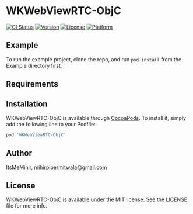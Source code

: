 # WKWebViewRTC-ObjC

[![CI Status](https://img.shields.io/travis/ItsMeMihir/WKWebViewRTC-ObjC.svg?style=flat)](https://travis-ci.org/ItsMeMihir/WKWebViewRTC-ObjC)
[![Version](https://img.shields.io/cocoapods/v/WKWebViewRTC-ObjC.svg?style=flat)](https://cocoapods.org/pods/WKWebViewRTC-ObjC)
[![License](https://img.shields.io/cocoapods/l/WKWebViewRTC-ObjC.svg?style=flat)](https://cocoapods.org/pods/WKWebViewRTC-ObjC)
[![Platform](https://img.shields.io/cocoapods/p/WKWebViewRTC-ObjC.svg?style=flat)](https://cocoapods.org/pods/WKWebViewRTC-ObjC)

## Example

To run the example project, clone the repo, and run `pod install` from the Example directory first.

## Requirements

## Installation

WKWebViewRTC-ObjC is available through [CocoaPods](https://cocoapods.org). To install
it, simply add the following line to your Podfile:

```ruby
pod 'WKWebViewRTC-ObjC'
```

## Author

ItsMeMihir, mihirpipermitwala@gmail.com

## License

WKWebViewRTC-ObjC is available under the MIT license. See the LICENSE file for more info.
